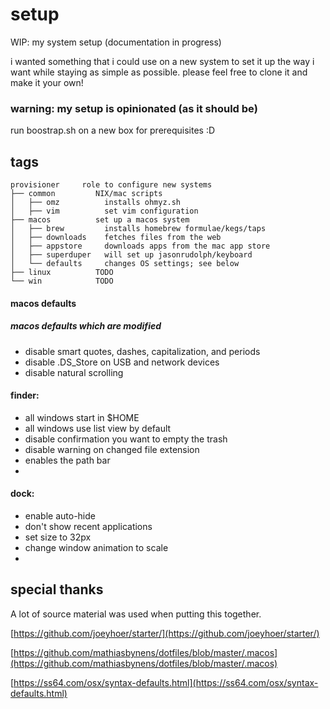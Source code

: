 # setup
WIP: my system setup (documentation in progress)

i wanted something that i could use on a new system to set it up the way i want while staying as simple as possible.  please feel free to clone it and make it your own!

### warning: my setup is opinionated (as it should be)

run boostrap.sh on a new box for prerequisites :D

## tags

```
provisioner     role to configure new systems
├── common         NIX/mac scripts
│   ├── omz          installs ohmyz.sh
│   ├── vim          set vim configuration
├── macos          set up a macos system
│   ├── brew         installs homebrew formulae/kegs/taps
│   ├── downloads    fetches files from the web
│   ├── appstore     downloads apps from the mac app store
│   ├── superduper   will set up jasonrudolph/keyboard
│   └── defaults     changes OS settings; see below
├── linux          TODO
└── win            TODO
```



#### macos defaults

##### macos defaults which are modified 
*  disable smart quotes, dashes, capitalization, and periods
*  disable .DS_Store on USB and network devices
*  disable natural scrolling

#### finder:
*  all windows start in $HOME
*  all windows use list view by default
*  disable confirmation you want to empty the trash
*  disable warning on changed file extension
*  enables the path bar
*  

#### dock: 
*  enable auto-hide
*  don't show recent applications 
*  set size to 32px 
*  change window animation to scale
*  

## special thanks
A lot of source material was used when putting this together. 

[https://github.com/joeyhoer/starter/](https://github.com/joeyhoer/starter/) 

[https://github.com/mathiasbynens/dotfiles/blob/master/.macos](https://github.com/mathiasbynens/dotfiles/blob/master/.macos)

[https://ss64.com/osx/syntax-defaults.html](https://ss64.com/osx/syntax-defaults.html)